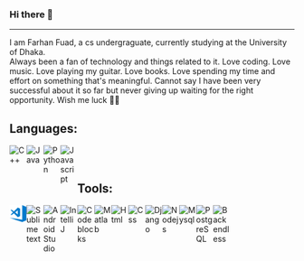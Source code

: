 ### Hi there 👋
---
I am Farhan Fuad, a cs undergraguate, currently studying at the University of Dhaka. <br>
Always been a fan of technology and things related to it. Love coding. Love music. Love playing my guitar. Love books. Love spending my time and effort on something that's meaningful. Cannot say I have been very successful about it so far but never giving up waiting for the right opportunity. Wish me luck 🙌🏼

## Languages:
<img align="left" alt="C++" width="30px" src="https://raw.githubusercontent.com/isocpp/logos/master/cpp_logo.png" />
<img align="left" alt="Java" width="30px" src="https://seeklogo.com/images/J/java-logo-7833D1D21A-seeklogo.com.png" />
<img align="left" alt="Python" width="30px" src="https://upload.wikimedia.org/wikipedia/commons/thumb/c/c3/Python-logo-notext.svg/1200px-Python-logo-notext.svg.png" />
<img align="left" alt="Javascript" width="30px" src="https://upload.wikimedia.org/wikipedia/commons/6/6a/JavaScript-logo.png" />
<br><br>

## Tools:
<img align="left" alt="Visual Studio Code" width="30px" src="https://raw.githubusercontent.com/github/explore/80688e429a7d4ef2fca1e82350fe8e3517d3494d/topics/visual-studio-code/visual-studio-code.png"/>
<img align="left" alt="Sublime text" width="30px" src="https://cdn.worldvectorlogo.com/logos/sublime-text.svg" />
<img align="left" alt="Android Studio" width="30px" src="https://i.pinimg.com/originals/4e/74/7c/4e747c82368d9681b75d54f56319dae7.png" />
<img align="left" alt="IntelliJ" width="30px" src="https://upload.wikimedia.org/wikipedia/commons/thumb/d/d5/IntelliJ_IDEA_Logo.svg/1024px-IntelliJ_IDEA_Logo.svg.png" />
<img align="left" alt="Codeblocks" width="30px" src="https://img.utdstc.com/icons/code-blocks.png:75" />
<img align="left" alt="Matlab" width="30px" src="https://upload.wikimedia.org/wikipedia/commons/2/21/Matlab_Logo.png" />


<img align="left" alt="Html" width="30px" src="https://cdn.pixabay.com/photo/2017/08/05/11/16/logo-2582748_1280.png" />
<img align="left" alt="Css" width="30px" src="https://cdn.worldvectorlogo.com/logos/css3.svg" />
<img align="left" alt="Django" width="30px" src="https://static.djangoproject.com/img/logos/django-logo-negative.png" />

<img align="left" alt="Nodejs" width="30px" src="https://upload.wikimedia.org/wikipedia/commons/thumb/d/d9/Node.js_logo.svg/1280px-Node.js_logo.svg.png" />
<img align="left" alt="Mysql" width="30px" src="https://cdn.worldvectorlogo.com/logos/mysql-7.svg" />
<img align="left" alt="PostgreSQL" width="30px" src="https://wiki.postgresql.org/images/3/30/PostgreSQL_logo.3colors.120x120.png" />
<img align="left" alt="Backendless" width="30px" src="https://backendless.com/wp-content/uploads/2019/03/square_logo_450x450.png" />

